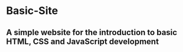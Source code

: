 # Basic-Site

## A simple website for the introduction to basic HTML, CSS and JavaScript development